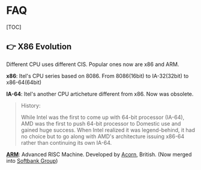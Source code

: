 # FAQ
[TOC]



## 👉 X86 Evolution
Different CPU uses different CIS. Popular ones now are x86 and ARM.

**x86**: Itel's CPU series based on 8086. From 8086(16bit) to IA-32(32bit) to x86-64(64bit)

**IA-64**: Itel's another CPU articheture different from x86. Now was obsolete. 

> History:
>
> While Intel was the first to come up with 64-bit processor (IA-64), AMD was the first to push 64-bit processor to Domestic use and gained huge success. When Intel realized it was legend-behind, it had no choice but to go along with AMD's architecture issuing x86-64 rather than continuing its own IA-64. 

**[ARM](https://zh.wikipedia.org/zh-hans/ARM架構)**: Advanced RISC Machine. Developed by [Acorn](https://en.wikipedia.org/wiki/Acorn_Computers), British. (Now merged into [Softbank Group](https://en.wikipedia.org/wiki/SoftBank_Group))



[x86\x86-64\IA-32\IA-64]: https://www.cnblogs.com/wangyichao/p/4270394.html

[被我们熟知的X86，IA(Intel Architecture),ARM架构是什么样的历史]: https://blog.csdn.net/weixin_41831919/article/details/106168030

[ARM 架构]: https://zh.wikipedia.org/zh-hans/ARM架構

[Timeline: A brief history of the x86 microprocessor]: https://www.computerworld.com/article/2535019/timeline--a-brief-history-of-the-x86-microprocessor.html

[x86: Evolution of an Architecture]: https://www.cs.umd.edu/users/meesh/cmsc411/website/projects/blunck/x86.html

[x86]: https://en.wikipedia.org/wiki/X86#History


